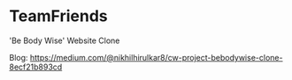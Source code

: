 # TeamFriends
'Be Body Wise' Website Clone

Blog:
https://medium.com/@nikhilhirulkar8/cw-project-bebodywise-clone-8ecf21b893cd